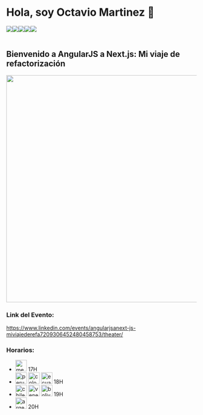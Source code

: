 # Hola, soy Octavio Martinez 👋
<div style="display:flex; flex-direction:row">
  <img src="https://img.shields.io/badge/Status-Always Up-lightgreen?style=plastic"/>
  <a href="https://www.linkedin.com/in/zenx5/"><img src="https://img.shields.io/badge/LinkedIn-Perfil-blue?style=plastic&logo=linkedin"/></a>
  <a href="mailto:omartinez1618@gmail.com"><img src="https://img.shields.io/badge/Mail-omartinez1618@gmail.com-red?style=plastic&logo=gmail"/></a>
  <a href="https://api.whatsapp.com/send/?phone=58460644067&text&app_absent=0"><img src="https://img.shields.io/badge/Whatasapp-+584125292507-lightgreen?style=plastic&logo=whatsapp"/></a>
  <a href="https://docs.google.com/presentation/d/1FwwnfO3ecUqhXlx7hAwhGJvbllphLLBun5fbn023Y0k/edit?usp=sharing" target="_blank"><img src="https://img.shields.io/badge/CV-ES-green?style=plastic&logo=pagekit"/></a>
</div>
<br />

## Bienvenido a AngularJS a Next.js: Mi viaje de refactorización

<!-- <img src="https://github.com/zenx5/zenx5/assets/26119733/a804b7c8-effd-47c1-bf27-70bdade6d0bd" /> -->

<img src="https://github.com/zenx5/zenx5/assets/26119733/5573de16-092c-4ccf-b7c4-cc34bca50942" width="600px" />
<br />

### Link del Evento:
https://www.linkedin.com/events/angularjsanext-js-miviajederefa7209306452480458753/theater/

### Horarios:
- <img src="https://github.com/zenx5/zenx5/assets/26119733/bc86b970-8de2-483b-b578-e57ddf167d81" alt="mexico" width="30px"/>
  17H <br/>
- <img src="https://github.com/zenx5/zenx5/assets/26119733/fcbd41de-3156-4bb5-83d9-7b5bff6e41a6" alt="peru" width="30px" />
  <img src="https://github.com/zenx5/zenx5/assets/26119733/34e164bc-835b-4e6f-9642-1680db77eec2" alt="colombia" width="30px" />
  <img src="https://github.com/zenx5/zenx5/assets/26119733/8aefd474-8aac-49b9-bd9e-647517453f87" alt="ecuador" width="30px" />
  18H <br/>
- <img src="https://github.com/zenx5/zenx5/assets/26119733/2fc6420a-8102-489a-a71a-065a64f134a2" alt="chile" width="30px" />
  <img src="https://github.com/zenx5/zenx5/assets/26119733/249593da-3562-4a61-ac1c-3909666813a4" alt="venezuela" width="30px" />
  <img src="https://github.com/zenx5/zenx5/assets/26119733/40880ead-e21f-4856-bfa9-b0e946d71c23" alt="bolivia" width="30px" />
  19H <br/>
- <img src="https://github.com/zenx5/zenx5/assets/26119733/7f347d57-759a-443e-8ca6-7170235517df" alt="argentina" width="30px" />
  20H <br/>


